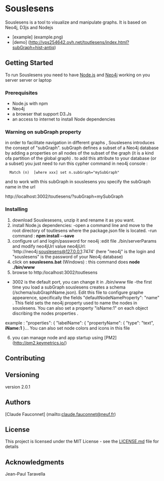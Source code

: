 # Souslesens

Souslesens is a tool to visualize and manipulate graphs. It is based on Neo4j, D3js and Nodejs
- [example] (example.png)
- [demo] (http://vps254642.ovh.net/toutlesens/index.html?subGraph=hist-antiq)

## Getting Started

To run Souslesens you need to have  [Node.js](https://nodejs.org/en/) and  [Neo4j](https://neo4j.com/download/) working on you server server or laptop

### Prerequisites

- Node.js with npm
- Neo4j
- a browser that support D3.Js
- an access to internet to install Node dependencies

### Warning on subGraph property
in order to facilitate navigation in different graphs , Souslesens introduces  the consept of "subGraph". subGraph defines a subset of a Neo4j database by adding a properties on all nodes of the subset of the graph (it is a kind ofa partition of the global graph)  . to add this attribute to your database (or a subset) you just need to run this cypher command in neo4j console :

      Match (n)  [where xxx] set n.subGraph="mySubGraph"
      
 and to work with this subGraph in souslesens you specify the subGraph name in the url 
 
 http://localhost:3002/toutlesens/?subGraph=mySubGraph
      
  
### Installing
1. download Souslesesens, unzip it and rename it as you want.
2. install  Node.js dependencies:
 -open a command line and move to the root directory of toutlesens where the package.json file is located.
 -run command : **npm install --save**
3. configure  url and login/password for neo4j :edit file ./bin/serverParams and modify neo4jUrl value  neo4jUrl: 'http://neo4j:souslesens@127.0.0.1:7474' (here "neo4j" is the login and "souslesens" is the password of your Neo4j database)
4. click on **souslesens.bat** (Windows) : this command does **node ./bin/www**
5. browse to http:/localhost:3002/toutlesens 
  - 3002 is the default port, you can change it in ./bin/www file
  -the first time you load a subGraph souslesens creates a schema (/schema/subGraphName.json). Edit this file to configure graphe appearence, specifically the fields "defaultNodeNameProperty": "name" . This field sets the neo4j property used to name the nodes in souslesens. You can also set a property "isName:1" on each object discribing the nodes properties .
  
  example :
  "properties": {
        "labelName": {
            "propertyName": {
                "type": "text",
                **iName:1**
            }...
  You can also set node colors and icons in this file
  
6. you can manage node and app startup using [PM2] (http://pm2.keymetrics.io/)


## Contributing


## Versioning
version 2.0.1
## Authors
[Claude Fauconnet] (mailto:claude.fauconnet@neuf.fr)

## License

This project is licensed under the MIT License - see the [LICENSE.md](LICENSE.md) file for details

## Acknowledgments
 Jean-Paul Taravella
